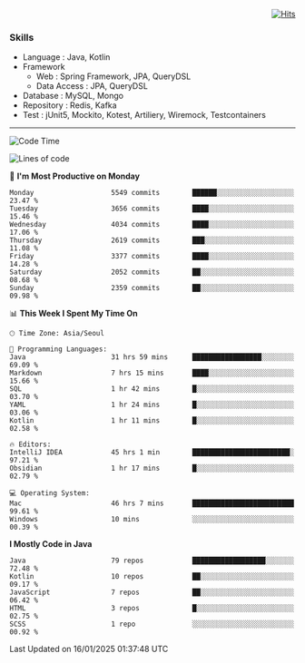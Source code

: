 <!-- Github Profile Readme로 프로필 꾸미기 : https://zzsza.github.io/development/2020/07/10/make-github-profile-readme/ -->

<!-- github theme -->
  <!-- 
    ![header](https://capsule-render.vercel.app/api?type=slice&color=e0f0e3&height=150&section=header&text=beasy&fontSize=45)
  -->


<!-- hits count : https://hits.seeyoufarm.com/ -->
<div align=right>
    
  [![Hits](https://hits.seeyoufarm.com/api/count/incr/badge.svg?url=https%3A%2F%2Fgithub.com%2Fchoi-ys&count_bg=%2379C83D&title_bg=%23555555&icon=&icon_color=%23E7E7E7&title=hits&edge_flat=false)](https://hits.seeyoufarm.com)

</div>


<!-- Committed Top Lang -->
<div align=center>
</div>


### Skills
 - Language : Java, Kotlin
 - Framework
   - Web : Spring Framework, JPA, QueryDSL
   - Data Access : JPA, QueryDSL
 - Database : MySQL, Mongo
 - Repository : Redis, Kafka
 - Test : jUnit5, Mockito, Kotest, Artiliery, Wiremock, Testcontainers

---

<!--START_SECTION:waka-->
![Code Time](http://img.shields.io/badge/Code%20Time-5%2C119%20hrs%2042%20mins-blue)

![Lines of code](https://img.shields.io/badge/From%20Hello%20World%20I%27ve%20Written-15.1%20million%20lines%20of%20code-blue)

📅 **I'm Most Productive on Monday** 

```text
Monday                   5549 commits        ██████░░░░░░░░░░░░░░░░░░░   23.47 % 
Tuesday                  3656 commits        ████░░░░░░░░░░░░░░░░░░░░░   15.46 % 
Wednesday                4034 commits        ████░░░░░░░░░░░░░░░░░░░░░   17.06 % 
Thursday                 2619 commits        ███░░░░░░░░░░░░░░░░░░░░░░   11.08 % 
Friday                   3377 commits        ████░░░░░░░░░░░░░░░░░░░░░   14.28 % 
Saturday                 2052 commits        ██░░░░░░░░░░░░░░░░░░░░░░░   08.68 % 
Sunday                   2359 commits        ██░░░░░░░░░░░░░░░░░░░░░░░   09.98 % 
```


📊 **This Week I Spent My Time On** 

```text
🕑︎ Time Zone: Asia/Seoul

💬 Programming Languages: 
Java                     31 hrs 59 mins      █████████████████░░░░░░░░   69.09 % 
Markdown                 7 hrs 15 mins       ████░░░░░░░░░░░░░░░░░░░░░   15.66 % 
SQL                      1 hr 42 mins        █░░░░░░░░░░░░░░░░░░░░░░░░   03.70 % 
YAML                     1 hr 24 mins        █░░░░░░░░░░░░░░░░░░░░░░░░   03.06 % 
Kotlin                   1 hr 11 mins        █░░░░░░░░░░░░░░░░░░░░░░░░   02.58 % 

🔥 Editors: 
IntelliJ IDEA            45 hrs 1 min        ████████████████████████░   97.21 % 
Obsidian                 1 hr 17 mins        █░░░░░░░░░░░░░░░░░░░░░░░░   02.79 % 

💻 Operating System: 
Mac                      46 hrs 7 mins       █████████████████████████   99.61 % 
Windows                  10 mins             ░░░░░░░░░░░░░░░░░░░░░░░░░   00.39 % 
```

**I Mostly Code in Java** 

```text
Java                     79 repos            ██████████████████░░░░░░░   72.48 % 
Kotlin                   10 repos            ██░░░░░░░░░░░░░░░░░░░░░░░   09.17 % 
JavaScript               7 repos             ██░░░░░░░░░░░░░░░░░░░░░░░   06.42 % 
HTML                     3 repos             █░░░░░░░░░░░░░░░░░░░░░░░░   02.75 % 
SCSS                     1 repo              ░░░░░░░░░░░░░░░░░░░░░░░░░   00.92 % 
```




 Last Updated on 16/01/2025 01:37:48 UTC
<!--END_SECTION:waka-->

<!-- 
![footer](https://capsule-render.vercel.app/api?section=footer&type=slice&color=e0f0e3)
-->

